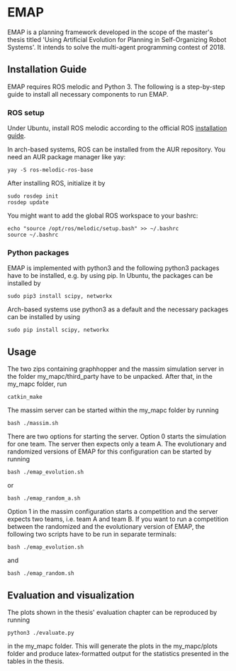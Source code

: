 # EMAP

EMAP is a planning framework developed in the scope of the master's thesis titled 'Using Artificial Evolution for Planning in Self-Organizing Robot Systems'. It intends to solve the multi-agent programming contest of 2018.

## Installation Guide

EMAP requires ROS melodic and Python 3. The following is a step-by-step guide to install all necessary components to run EMAP. 

### ROS setup

Under Ubuntu, install ROS melodic according to the official ROS [installation guide](http://wiki.ros.org/Installation/Ubuntu).

In arch-based systems, ROS can be installed from the AUR repository. You need an AUR package manager like yay:

```shell
yay -S ros-melodic-ros-base
```

After installing ROS, initialize it by

```shell
sudo rosdep init
rosdep update
```

You might want to add the global ROS workspace to your bashrc:

```shell
echo "source /opt/ros/melodic/setup.bash" >> ~/.bashrc
source ~/.bashrc
```

### Python packages

EMAP is implemented with python3 and the following python3 packages have to be installed, e.g. by using pip. In Ubuntu, the packages can be installed by

```shell
sudo pip3 install scipy, networkx
```
Arch-based systems use python3 as a default and the necessary packages can be installed by using

```shell
sudo pip install scipy, networkx
```

## Usage

The two zips containing graphhopper and the massim simulation server in the folder my_mapc/third_party have to be unpacked. After that, in the my_mapc folder, run

```shell
catkin_make
```

The massim server can be started within the my_mapc folder by running 

```shell
bash ./massim.sh
```
There are two options for starting the server. Option 0 starts the simulation for one team. The server then expects only a team A. The evolutionary and randomized versions of EMAP for this configuration can be started by running

```shell
bash ./emap_evolution.sh
```
or

```shell
bash ./emap_random_a.sh
```
Option 1 in the massim configuration starts a competition and the server expects two teams, i.e. team A and team B. If you want to run a competition between the randomized and the evolutionary version of EMAP, the following two scripts have to be run in separate terminals:

```shell
bash ./emap_evolution.sh
```
and
```shell
bash ./emap_random.sh
```

## Evaluation and visualization

The plots shown in the thesis' evaluation chapter can be reproduced by running

```shell
python3 ./evaluate.py
```
in the my_mapc folder. This will generate the plots in the my_mapc/plots folder and produce latex-formatted output for the statistics presented in the tables in the thesis.